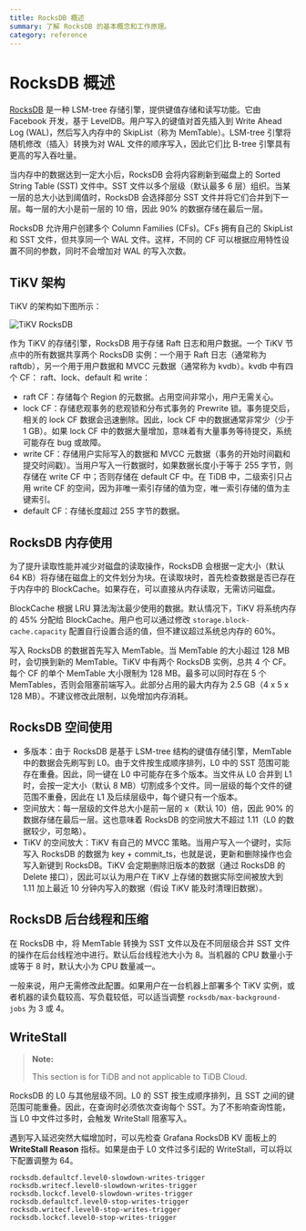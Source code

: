 ```yaml
---
title: RocksDB 概述
summary: 了解 RocksDB 的基本概念和工作原理。
category: reference
---
```


# RocksDB 概述

[RocksDB](https://github.com/facebook/rocksdb) 是一种 LSM-tree 存储引擎，提供键值存储和读写功能。它由 Facebook 开发，基于 LevelDB。用户写入的键值对首先插入到 Write Ahead Log (WAL)，然后写入内存中的 SkipList（称为 MemTable）。LSM-tree 引擎将随机修改（插入）转换为对 WAL 文件的顺序写入，因此它们比 B-tree 引擎具有更高的写入吞吐量。

当内存中的数据达到一定大小后，RocksDB 会将内容刷新到磁盘上的 Sorted String Table (SST) 文件中。SST 文件以多个层级（默认最多 6 层）组织。当某一层的总大小达到阈值时，RocksDB 会选择部分 SST 文件并将它们合并到下一层。每一层的大小是前一层的 10 倍，因此 90% 的数据存储在最后一层。

RocksDB 允许用户创建多个 Column Families (CFs)。CFs 拥有自己的 SkipList 和 SST 文件，但共享同一个 WAL 文件。这样，不同的 CF 可以根据应用特性设置不同的参数，同时不会增加对 WAL 的写入次数。

## TiKV 架构

TiKV 的架构如下图所示：

![TiKV RocksDB](/media/tikv-rocksdb.png)

作为 TiKV 的存储引擎，RocksDB 用于存储 Raft 日志和用户数据。一个 TiKV 节点中的所有数据共享两个 RocksDB 实例：一个用于 Raft 日志（通常称为 raftdb），另一个用于用户数据和 MVCC 元数据（通常称为 kvdb）。kvdb 中有四个 CF： raft、lock、default 和 write：

* raft CF：存储每个 Region 的元数据。占用空间非常小，用户无需关心。
* lock CF：存储悲观事务的悲观锁和分布式事务的 Prewrite 锁。事务提交后，相关的 lock CF 数据会迅速删除。因此，lock CF 中的数据通常非常少（少于 1 GB）。如果 lock CF 中的数据大量增加，意味着有大量事务等待提交，系统可能存在 bug 或故障。
* write CF：存储用户实际写入的数据和 MVCC 元数据（事务的开始时间戳和提交时间戳）。当用户写入一行数据时，如果数据长度小于等于 255 字节，则存储在 write CF 中；否则存储在 default CF 中。在 TiDB 中，二级索引只占用 write CF 的空间，因为非唯一索引存储的值为空，唯一索引存储的值为主键索引。
* default CF：存储长度超过 255 字节的数据。

## RocksDB 内存使用

为了提升读取性能并减少对磁盘的读取操作，RocksDB 会根据一定大小（默认 64 KB）将存储在磁盘上的文件划分为块。在读取块时，首先检查数据是否已存在于内存中的 BlockCache。如果存在，可以直接从内存读取，无需访问磁盘。

BlockCache 根据 LRU 算法淘汰最少使用的数据。默认情况下，TiKV 将系统内存的 45% 分配给 BlockCache。用户也可以通过修改 `storage.block-cache.capacity` 配置自行设置合适的值，但不建议超过系统总内存的 60%。

写入 RocksDB 的数据首先写入 MemTable。当 MemTable 的大小超过 128 MB 时，会切换到新的 MemTable。TiKV 中有两个 RocksDB 实例，总共 4 个 CF。每个 CF 的单个 MemTable 大小限制为 128 MB。最多可以同时存在 5 个 MemTables，否则会阻塞前端写入。此部分占用的最大内存为 2.5 GB（4 x 5 x 128 MB）。不建议修改此限制，以免增加内存消耗。

## RocksDB 空间使用

* 多版本：由于 RocksDB 是基于 LSM-tree 结构的键值存储引擎，MemTable 中的数据会先刷写到 L0。由于文件按生成顺序排列，L0 中的 SST 范围可能存在重叠。因此，同一键在 L0 中可能存在多个版本。当文件从 L0 合并到 L1 时，会按一定大小（默认 8 MB）切割成多个文件。同一层级的每个文件的键范围不重叠，因此在 L1 及后续层级中，每个键只有一个版本。
* 空间放大：每一层级的文件总大小是前一层的 x（默认 10）倍，因此 90% 的数据存储在最后一层。这也意味着 RocksDB 的空间放大不超过 1.11（L0 的数据较少，可忽略）。
* TiKV 的空间放大：TiKV 有自己的 MVCC 策略。当用户写入一个键时，实际写入 RocksDB 的数据为 key + commit_ts，也就是说，更新和删除操作也会写入新键到 RocksDB。TiKV 会定期删除旧版本的数据（通过 RocksDB 的 Delete 接口），因此可以认为用户在 TiKV 上存储的数据实际空间被放大到 1.11 加上最近 10 分钟内写入的数据（假设 TiKV 能及时清理旧数据）。

## RocksDB 后台线程和压缩

在 RocksDB 中，将 MemTable 转换为 SST 文件以及在不同层级合并 SST 文件的操作在后台线程池中进行。默认后台线程池大小为 8。当机器的 CPU 数量小于或等于 8 时，默认大小为 CPU 数量减一。

一般来说，用户无需修改此配置。如果用户在一台机器上部署多个 TiKV 实例，或者机器的读负载较高、写负载较低，可以适当调整 `rocksdb/max-background-jobs` 为 3 或 4。

## WriteStall

<CustomContent platform="tidb-cloud">

> **Note:**
>
> This section is for TiDB and not applicable to TiDB Cloud.

</CustomContent>

RocksDB 的 L0 与其他层级不同。L0 的 SST 按生成顺序排列，且 SST 之间的键范围可能重叠。因此，在查询时必须依次查询每个 SST。为了不影响查询性能，当 L0 中文件过多时，会触发 WriteStall 阻塞写入。

遇到写入延迟突然大幅增加时，可以先检查 Grafana RocksDB KV 面板上的 **WriteStall Reason** 指标。如果是由于 L0 文件过多引起的 WriteStall，可以将以下配置调整为 64。

```
rocksdb.defaultcf.level0-slowdown-writes-trigger
rocksdb.writecf.level0-slowdown-writes-trigger
rocksdb.lockcf.level0-slowdown-writes-trigger
rocksdb.defaultcf.level0-stop-writes-trigger
rocksdb.writecf.level0-stop-writes-trigger
rocksdb.lockcf.level0-stop-writes-trigger
```